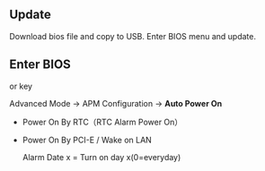 ## Update
Download bios file and copy to USB.
Enter BIOS menu and update.

## Enter BIOS
<f2> or <delete> key


Advanced Mode -> APM Configuration -> **Auto Power On**
* Power On By RTC（RTC Alarm Power On）
* Power On By PCI-E / Wake on LAN

    Alarm Date x = Turn on day x(0=everyday)
